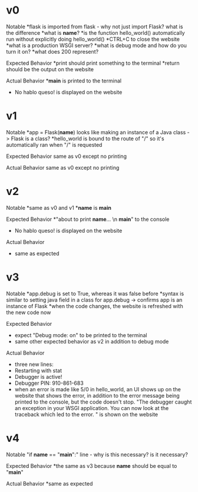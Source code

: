 # v0

Notable
*flask is imported from flask - why not just import Flask? what is the difference
*what is __name__?
*is the function hello_world() automatically run without explicitly doing hello_world()
*CTRL+C to close the website
*what is a production WSGI server?
*what is debug mode and how do you turn it on?
*what does 200 represent?

Expected Behavior
*print should print something to the terminal
*return should be the output on the website

Actual Behavior
*__main__ is printed to the terminal
* No hablo queso! is displayed on the website

# v1

Notable
*app = Flask(__name__) looks like making an instance of a Java class -> Flask is a class?
*hello_world is bound to the route of "/" so it's automatically ran when "/" is requested

Expected Behavior
same as v0 except no printing

Actual Behavior
same as v0 except no printing

# v2

Notable
*same as v0 and v1
*__name__ is __main__

Expected Behavior
*"about to print __name__... \n __main__" to the console
* No hablo queso! is displayed on the website

Actual Behavior
* same as expected

# v3

Notable
*app.debug is set to True, whereas it was false before
*syntax is similar to setting java field in a class for app.debug -> confirms app is an instance of Flask
*when the code changes, the website is refreshed with the new code now

Expected Behavior
* expect "Debug mode: on" to be printed to the terminal
* same other expected behavior as v2 in addition to debug mode

Actual Behavior
* three new lines:
 * Restarting with stat
 * Debugger is active!
 * Debugger PIN: 910-861-683
* when an error is made like 5/0 in hello_world, an UI shows up on the website that shows the error, in addition to the error message being printed to the console, but the code doesn't stop. "The debugger caught an exception in your WSGI application. You can now look at the traceback which led to the error. " is shown on the website


# v4

Notable
"if __name__ == "__main__":" line - why is this necessary? is it necessary?

Expected Behavior
*the same as v3 because __name__ should be equal to "__main__"

Actual Behavior
*same as expected